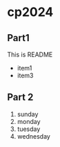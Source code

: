 # cp2024

## Part1
This is README
- item1
- item3

## Part 2
1. sunday
1. monday
1. tuesday
1. wednesday

